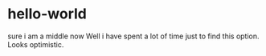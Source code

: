 # hello-world
sure i am a middle now
Well i have spent a lot of time just to find this option. Looks optimistic.
